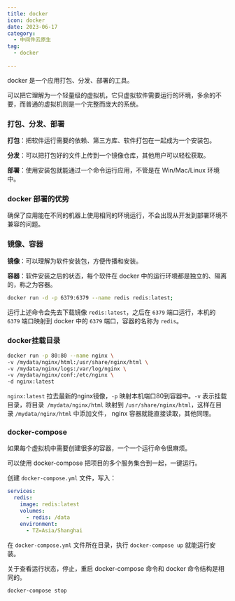 ```yaml
---
title: docker
icon: docker
date: 2023-06-17
category:
  - 中间件云原生
tag:
  - docker
  
---
```




docker 是一个应用打包、分发、部署的工具。

可以把它理解为一个轻量级的虚拟机，它只虚拟软件需要运行的环境，多余的不要，而普通的虚拟机则是一个完整而庞大的系统。

<!-- more -->

### 打包、分发、部署

**打包**：把软件运行需要的依赖、第三方库、软件打包在一起成为一个安装包。

**分发**：可以把打包好的文件上传到一个镜像仓库，其他用户可以轻松获取。

**部署**：使用安装包就能通过一个命令运行应用，不管是在 Win/Mac/Linux 环境中。

### docker 部署的优势

确保了应用能在不同的机器上使用相同的环境运行，不会出现从开发到部署环境不兼容的问题。

### 镜像、容器

**镜像**：可以理解为软件安装包，方便传播和安装。

**容器**：软件安装之后的状态，每个软件在 docker 中的运行环境都是独立的、隔离的，称之为容器。

```sh
docker run -d -p 6379:6379 --name redis redis:latest;
```

运行上述命令会先去下载镜像 `redis:latest`，之后在 `6379` 端口运行，本机的 `6379` 端口映射到 docker 中的 `6379` 端口，容器的名称为 `redis`。

### docker挂载目录

```sh
docker run -p 80:80 --name nginx \
-v /mydata/nginx/html:/usr/share/nginx/html \
-v /mydata/nginx/logs:/var/log/nginx \
-v /mydata/nginx/conf:/etc/nginx \
-d nginx:latest
```

`nginx:latest` 拉去最新的nginx镜像，`-p` 映射本机端口80到容器中。`-v` 表示挂载目录，将目录` /mydata/nginx/html` 映射到 `/usr/share/nginx/html`，这样在目录 `/mydata/nginx/html` 中添加文件， nginx 容器就能直接读取，其他同理。

### docker-compose

如果每个虚拟机中需要创建很多的容器，一个一个运行命令很麻烦。

可以使用 docker-compose 把项目的多个服务集合到一起，一键运行。

创建 `docker-compose.yml` 文件，写入：

```yaml
services:
  redis:
    image: redis:latest
    volumes:
      - redis: /data
    environment:
      - TZ=Asia/Shanghai
```

在 `docker-compose.yml` 文件所在目录，执行 `docker-compose up` 就能运行安装。

关于查看运行状态，停止，重启 docker-compose 命令和 docker 命令结构是相同的。

```sh
docker-compose stop
```
